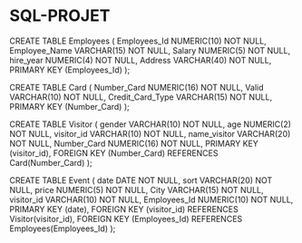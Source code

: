 # SQL-PROJET
CREATE TABLE Employees
(
  Employees_Id NUMERIC(10) NOT NULL,
  Employee_Name VARCHAR(15) NOT NULL,
  Salary NUMERIC(5) NOT NULL,
  hire_year NUMERIC(4) NOT NULL,
  Address VARCHAR(40) NOT NULL,
  PRIMARY KEY (Employees_Id)
);

CREATE TABLE Card
(
  Number_Card NUMERIC(16) NOT NULL,
  Valid VARCHAR(10) NOT NULL,
  Credit_Card_Type VARCHAR(15) NOT NULL,
  PRIMARY KEY (Number_Card)
);

CREATE TABLE Visitor
(
  gender VARCHAR(10) NOT NULL,
  age NUMERIC(2) NOT NULL,
  visitor_id VARCHAR(10) NOT NULL,
  name_visitor VARCHAR(20) NOT NULL,
  Number_Card NUMERIC(16) NOT NULL,
  PRIMARY KEY (visitor_id),
  FOREIGN KEY (Number_Card) REFERENCES Card(Number_Card)
);

CREATE TABLE Event
(
  date DATE NOT NULL,
  sort VARCHAR(20) NOT NULL,
  price NUMERIC(5) NOT NULL,
  City VARCHAR(15) NOT NULL,
  visitor_id VARCHAR(10) NOT NULL,
  Employees_Id NUMERIC(10) NOT NULL,
  PRIMARY KEY (date),
  FOREIGN KEY (visitor_id) REFERENCES Visitor(visitor_id),
  FOREIGN KEY (Employees_Id) REFERENCES Employees(Employees_Id)
);




